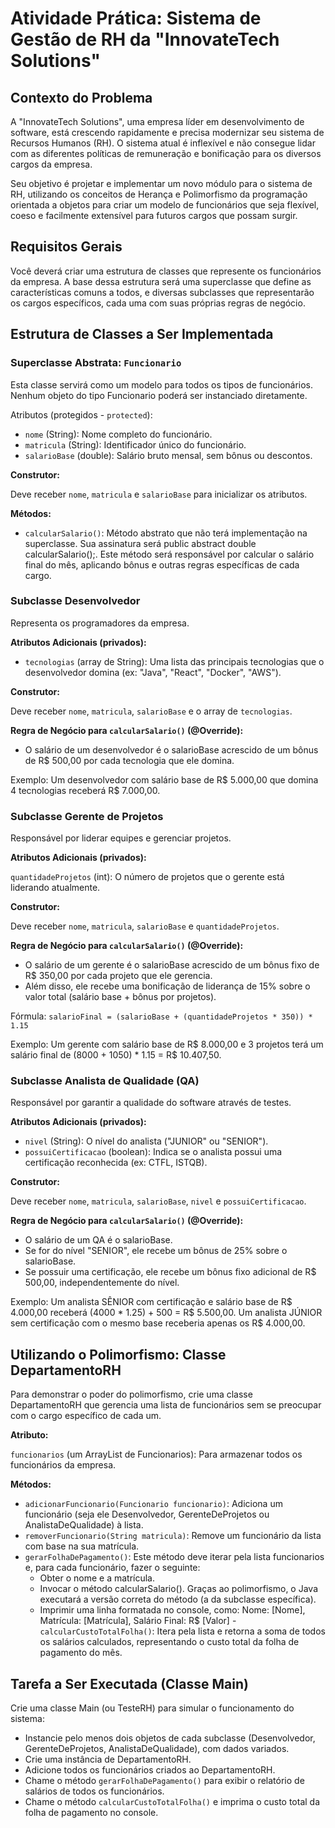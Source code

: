 # Atividade Prática: Sistema de Gestão de RH da "InnovateTech Solutions"

## Contexto do Problema

A "InnovateTech Solutions", uma empresa líder em desenvolvimento de software, está crescendo rapidamente e precisa modernizar seu sistema de Recursos Humanos (RH). O sistema atual é inflexível e não consegue lidar com as diferentes políticas de remuneração e bonificação para os diversos cargos da empresa.

Seu objetivo é projetar e implementar um novo módulo para o sistema de RH, utilizando os conceitos de Herança e Polimorfismo da programação orientada a objetos para criar um modelo de funcionários que seja flexível, coeso e facilmente extensível para futuros cargos que possam surgir.

## Requisitos Gerais

Você deverá criar uma estrutura de classes que represente os funcionários da empresa. A base dessa estrutura será uma superclasse que define as características comuns a todos, e diversas subclasses que representarão os cargos específicos, cada uma com suas próprias regras de negócio.

## Estrutura de Classes a Ser Implementada

### Superclasse Abstrata: `Funcionario`

Esta classe servirá como um modelo para todos os tipos de funcionários. Nenhum objeto do tipo Funcionario poderá ser instanciado diretamente.

Atributos (protegidos - `protected`):

- `nome` (String): Nome completo do funcionário.
- `matricula` (String): Identificador único do funcionário.
- `salarioBase` (double): Salário bruto mensal, sem bônus ou descontos.

**Construtor:**

Deve receber `nome`, `matricula` e `salarioBase` para inicializar os atributos.

**Métodos:**

- `calcularSalario()`: Método abstrato que não terá implementação na superclasse. Sua assinatura será public abstract double calcularSalario();. Este método será responsável por calcular o salário final do mês, aplicando bônus e outras regras específicas de cada cargo.

### Subclasse Desenvolvedor

Representa os programadores da empresa.

**Atributos Adicionais (privados):**

- `tecnologias` (array de String): Uma lista das principais tecnologias que o desenvolvedor domina (ex: "Java", "React", "Docker", "AWS").

**Construtor:**

Deve receber `nome`, `matricula`, `salarioBase` e o array de `tecnologias`.

**Regra de Negócio para `calcularSalario()` (@Override):**

- O salário de um desenvolvedor é o salarioBase acrescido de um bônus de R$ 500,00 por cada tecnologia que ele domina.

Exemplo: Um desenvolvedor com salário base de R$ 5.000,00 que domina 4 tecnologias receberá R$ 7.000,00.

### Subclasse Gerente de Projetos

Responsável por liderar equipes e gerenciar projetos.

**Atributos Adicionais (privados):**

`quantidadeProjetos` (int): O número de projetos que o gerente está liderando atualmente.

**Construtor:**

Deve receber `nome`, `matricula`, `salarioBase` e `quantidadeProjetos`.

**Regra de Negócio para `calcularSalario()` (@Override):**

- O salário de um gerente é o salarioBase acrescido de um bônus fixo de R$ 350,00 por cada projeto que ele gerencia.
- Além disso, ele recebe uma bonificação de liderança de 15% sobre o valor total (salário base + bônus por projetos).

Fórmula: `salarioFinal = (salarioBase + (quantidadeProjetos * 350)) * 1.15`

Exemplo: Um gerente com salário base de R$ 8.000,00 e 3 projetos terá um salário final de (8000 + 1050) * 1.15 = R$ 10.407,50.

### Subclasse Analista de Qualidade (QA)

Responsável por garantir a qualidade do software através de testes.

**Atributos Adicionais (privados):**

- `nivel` (String): O nível do analista ("JUNIOR" ou "SENIOR").
- `possuiCertificacao` (boolean): Indica se o analista possui uma certificação reconhecida (ex: CTFL, ISTQB).

**Construtor:**

Deve receber `nome`, `matricula`, `salarioBase`, `nivel` e `possuiCertificacao`.

**Regra de Negócio para `calcularSalario()` (@Override):**

- O salário de um QA é o salarioBase.
- Se for do nível "SENIOR", ele recebe um bônus de 25% sobre o salarioBase.
- Se possuir uma certificação, ele recebe um bônus fixo adicional de R$ 500,00, independentemente do nível.

Exemplo: Um analista SÊNIOR com certificação e salário base de R$ 4.000,00 receberá (4000 * 1.25) + 500 = R$ 5.500,00. Um analista JÚNIOR sem certificação com o mesmo base receberia apenas os R$ 4.000,00.

## Utilizando o Polimorfismo: Classe DepartamentoRH

Para demonstrar o poder do polimorfismo, crie uma classe DepartamentoRH que gerencia uma lista de funcionários sem se preocupar com o cargo específico de cada um.

**Atributo:**

`funcionarios` (um ArrayList de Funcionarios): Para armazenar todos os funcionários da empresa.

**Métodos:**

- `adicionarFuncionario(Funcionario funcionario)`: Adiciona um funcionário (seja ele Desenvolvedor, GerenteDeProjetos ou AnalistaDeQualidade) à lista.
- `removerFuncionario(String matricula)`: Remove um funcionário da lista com base na sua matrícula.
- `gerarFolhaDePagamento()`: Este método deve iterar pela lista funcionarios e, para cada funcionário, fazer o seguinte:
   - Obter o nome e a matrícula.
   - Invocar o método calcularSalario(). Graças ao polimorfismo, o Java executará a versão correta do método (a da subclasse específica).
   - Imprimir uma linha formatada no console, como: Nome: [Nome], Matrícula: [Matrícula], Salário Final: R$ [Valor]
-`calcularCustoTotalFolha()`: Itera pela lista e retorna a soma de todos os salários calculados, representando o custo total da folha de pagamento do mês.

## Tarefa a Ser Executada (Classe Main)

Crie uma classe Main (ou TesteRH) para simular o funcionamento do sistema:

- Instancie pelo menos dois objetos de cada subclasse (Desenvolvedor, GerenteDeProjetos, AnalistaDeQualidade), com dados variados.
- Crie uma instância de DepartamentoRH.
- Adicione todos os funcionários criados ao DepartamentoRH.
- Chame o método `gerarFolhaDePagamento()` para exibir o relatório de salários de todos os funcionários.
- Chame o método `calcularCustoTotalFolha()` e imprima o custo total da folha de pagamento no console.
